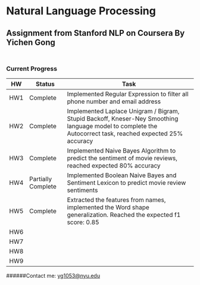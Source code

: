 # Natural Language Processing
## Assignment from Stanford NLP on Coursera By Yichen Gong<br /><br />

### Current Progress

HW  | Status | Task
--- | -------- | ------------
HW1 | Complete | Implemented Regular Expression to filter all phone number and email address
HW2 | Complete | Implemented Laplace Unigram / Bigram, Stupid Backoff, Kneser-Ney Smoothing language model to complete the Autocorrect task, reached expected 25% accuracy
HW3 | Complete | Implemented Naive Bayes Algorithm to predict the sentiment of movie reviews, reached expected 80% accuracy
HW4 | Partially Complete | Implemented Boolean Naive Bayes and Sentiment Lexicon to predict movie review sentiments
HW5 | Complete | Extracted the features from names, implemented the Word shape generalization. Reached the expected f1 score: 0.85<br />
HW6 | <br />
HW7 | <br />
HW8 | <br />
HW9 | <br />




######Contact me: yg1053@nyu.edu